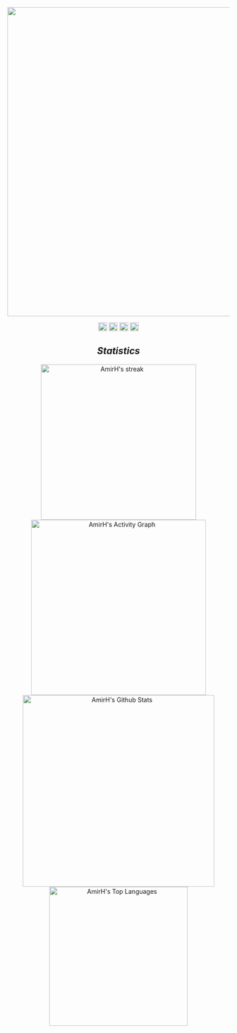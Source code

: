 <p align="center">
  <a href="https://github.com/DenverCoder1/readme-typing-svg"><img src="https://readme-typing-svg.herokuapp.com?center=true&vCenter=true&lines=Hi%2C+I'm+AmirHossein+Ahmadi!%F0%9F%A4%98%F0%9F%8F%BF" width="700"></a>
</p>

<!-- Social icons section -->
<p align="center">
  <a href="https://www.linkedin.com/in/dloneswordsman/"><img alt="Linkedin" title="Linkedin" src="https://img.shields.io/badge/-dloneswordsman-blue?style=flat-square&logo=Linkedin&logoColor=white" height="20"/></a>
  <a href="mailto:amirh.khali@gmail.com"><img alt="Gmail" title="Gmail" src="https://img.shields.io/badge/-amirh.khali-c14438?style=flat-square&logo=Gmail&logoColor=white" height="20"/></a>
  <a href="https://www.instagram.com/khaaliofficial/"><img alt="Instagram" title="Instagram" src="https://img.shields.io/badge/-khaaliofficial-purple?style=flat-square&logo=instagram&logoColor=white" height="20"/></a>
  <a href="https://t.me/DLoneSwordsman"><img alt="Telegram" title="Telegram" src="https://img.shields.io/badge/DLoneSwordsman-2CA5E0?style=flat-square&logo=telegram&logoColor=white" height="20"/></a>
</p>

<!-- <h2 align='center'><i>Top Repos</i></h2>

<p align="center">
  <a href="https://github.com/AmirH-KHALI/mpa-classification-using-plot"><img width="250" src="https://denvercoder1-github-readme-stats.vercel.app/api/pin/?username=AmirH-KHALI&repo=mpa-classification-using-plot&theme=react&bg_color=1F222E&title_color=36BCF7FF&icon_color=F8D866&hide_border=true&show_icons=false" alt="mpa-classification-using-plot"></a>
  <a href="https://github.com/meliiwamd/OpticalCharacterRecognition"><img width="250" src="https://denvercoder1-github-readme-stats.vercel.app/api/pin/?username=meliiwamd&repo=OpticalCharacterRecognition&theme=react&bg_color=1F222E&title_color=36BCF7FF&icon_color=F8D866&hide_border=true&show_icons=false" alt="OpticalCharacterRecognition"></a>
  <a href="https://github.com/mhq-dev/mhq-web"><img width="250" src="https://denvercoder1-github-readme-stats.vercel.app/api/pin/?username=mhq-dev&repo=mhq-web&theme=react&bg_color=1F222E&title_color=36BCF7FF&icon_color=F8D866&hide_border=true&show_icons=false" alt="mhq-web"></a>
  <a href="https://github.com/twenty-three-nineteen/ttn-web"><img width="250" src="https://denvercoder1-github-readme-stats.vercel.app/api/pin/?username=twenty-three-nineteen&repo=ttn-web&theme=react&bg_color=1F222E&title_color=36BCF7FF&icon_color=F8D866&hide_border=true&show_icons=false" alt="ttn-web"></a>
  <a href="https://github.com/AmirH-KHALI/leetcode"><img width="250" src="https://denvercoder1-github-readme-stats.vercel.app/api/pin/?username=AmirH-KHALI&repo=leetcode&theme=react&bg_color=1F222E&title_color=36BCF7FF&icon_color=F8D866&hide_border=true&show_icons=false" alt="leetcode"></a>
  <a href="https://github.com/AmirH-KHALI/app-market"><img width="250" src="https://denvercoder1-github-readme-stats.vercel.app/api/pin/?username=AmirH-KHALI&repo=app-market&theme=react&bg_color=1F222E&title_color=36BCF7FF&icon_color=F8D866&hide_border=true&show_icons=false" alt="app-market"></a>
</p>

<p align="center">
  <a href="https://github.com/AmirH-KHALI?tab=repositories"><img alt="All Repositories" title="All Repositories" src="https://custom-icon-badges.herokuapp.com/badge/-All%20Repositories-3B74F7?style=for-the-badge&logoColor=white&logo=repo"/></a>
</p> -->

<h2 align='center'><i>Statistics</i></h2>

<p align="center">
  <a href="https://github.com/DenverCoder1/github-readme-streak-stats">
    <img title="AmirH's streak" alt="AmirH's streak" src="https://github-readme-streak-stats.herokuapp.com/?user=AmirH-KHALI&theme=monokai-metallian&hide_border=true" width="352.5"/>
  </a>
  <a href="https://github.com/ashutosh00710/github-readme-activity-graph">
    <img alt="AmirH's Activity Graph" src="https://github-readme-activity-graph.cyclic.app/graph?username=AmirH-KHALI&bg_color=1F222E&color=F8D866&line=F85D7F&point=FFFFFF&hide_border=true" width="396.5"/>
  </a>
  <a href="https://github.com/anuraghazra/github-readme-stats">
    <img alt="AmirH's Github Stats" src="https://denvercoder1-github-readme-stats.vercel.app/api/?username=AmirH-KHALI&show_icons=true&count_private=true&theme=react&hide_border=true&bg_color=1F222E&title_color=F85D7F&icon_color=F8D866" width="434.5"/>
  </a>
  <a href="https://github.com/anuraghazra/github-readme-stats">
    <img alt="AmirH's Top Languages" src="https://github-readme-stats.vercel.app/api/top-langs/?username=AmirH-KHALI&langs_count=8&layout=compact&theme=react&hide_border=true&bg_color=1F222E&title_color=F85D7F&icon_color=F8D866&hide=Jupyter%20Notebook" width="314.5"/>
  </a> 
</p>


